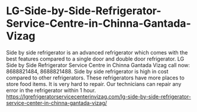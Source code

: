# LG-Side-by-Side-Refrigerator-Service-Centre-in-Chinna-Gantada-Vizag
Side by side refrigerator is an advanced refrigerator which comes with the best features compared to a single door and double door refrigerator. LG Side by Side Refrigerator Service Centre in Chinna Gantada Vizag call now: 8688821484, 8688821488. Side by side refrigerator is high in cost compared to other refrigerators. These refrigerators have more places to store food items. It is very hard to repair. Our technicians can repair any error in the refrigerator within 1 hour.    https://lgrefrigeratorservicecenterinvizag.com/lg-side-by-side-refrigerator-service-center-in-chinna-gantada-vizag/
